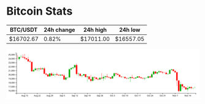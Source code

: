 # Bitcoin Stats

BTC/USDT|24h change|24h high|24h low|
|---|---|---|---|
|$16702.67|0.82%|$17011.00|$16557.05|

<img src="./chart.svg">
